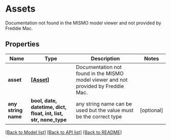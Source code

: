 # Assets

Documentation not found in the MISMO model viewer and not provided by Freddie Mac.

## Properties
Name | Type | Description | Notes
------------ | ------------- | ------------- | -------------
**asset** | [**[Asset]**](Asset.md) | Documentation not found in the MISMO model viewer and not provided by Freddie Mac. | 
**any string name** | **bool, date, datetime, dict, float, int, list, str, none_type** | any string name can be used but the value must be the correct type | [optional]

[[Back to Model list]](../README.md#documentation-for-models) [[Back to API list]](../README.md#documentation-for-api-endpoints) [[Back to README]](../README.md)


